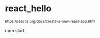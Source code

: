 # react_hello
<p><small>https://reactjs.org/docs/create-a-new-react-app.html</small></p>

npm start
